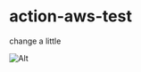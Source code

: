 # action-aws-test

change a little

![Alt](https://repobeats.axiom.co/api/embed/8e9bcb1fd86000dc3b27f84b56502f2862962f32.svg "Repobeats analytics image")
